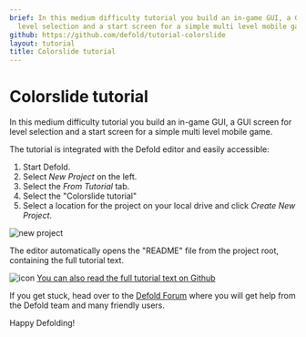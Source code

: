 ```yaml
---
brief: In this medium difficulty tutorial you build an in-game GUI, a GUI screen for
  level selection and a start screen for a simple multi level mobile game.
github: https://github.com/defold/tutorial-colorslide
layout: tutorial
title: Colorslide tutorial
---
```


# Colorslide tutorial

In this medium difficulty tutorial you build an in-game GUI, a GUI screen for level selection and a start screen for a simple multi level mobile game.

The tutorial is integrated with the Defold editor and easily accessible:

1. Start Defold.
2. Select *New Project* on the left.
3. Select the *From Tutorial* tab.
4. Select the "Colorslide tutorial"
5. Select a location for the project on your local drive and click *Create New Project*.

![new project](../images/new-colorslide.png)

The editor automatically opens the "README" file from the project root, containing the full tutorial text.

![icon](../images/icon-tutorial.svg) [You can also read the full tutorial text on Github](https://github.com/defold/tutorial-colorslide)

If you get stuck, head over to the [Defold Forum](//forum.defold.com) where you will get help from the Defold team and many friendly users.

Happy Defolding!
